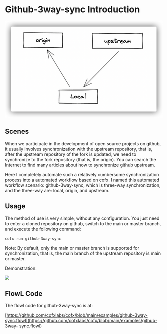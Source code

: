 # Github-3way-sync Introduction

![](assets/3way-sync.png)

## Scenes

When we participate in the development of open source projects on github, it usually involves synchronization with the upstream repository, that is, after the upstream repository of the fork is updated, we need to synchronize to the fork repository (that is, the origin). You can search the Internet to find many articles about how to synchronize github upstream.

Here I completely automate such a relatively cumbersome synchronization process into a automated workflow based on cofx. I named this automated workflow scenario: github-3way-sync, which is three-way synchronization, and the three-way are: local, origin, and upstream.

## Usage

The method of use is very simple, without any configuration. You just need to enter a cloned repository on github, switch to the main or master branch, and execute the following command:

```shell
cofx run github-3way-sync
````

Note: By default, only the main or master branch is supported for synchronization, that is, the main branch of the upstream repository is main or master.

Demonstration:

<img src="assets/3way-sync-demo.png" style="zoom:80%;" />

## FlowL Code

The flowl code for github-3way-sync is at:

[https://github.com/cofxlabs/cofx/blob/main/examples/github-3way-sync.flowl](https://github.com/cofxlabs/cofx/blob/main/examples/github-3way- sync.flowl)